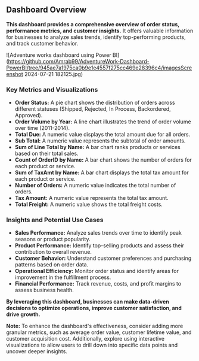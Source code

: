 ## Dashboard Overview

**This dashboard provides a comprehensive overview of order status, performance metrics, and customer insights.** 
It offers valuable information for businesses to analyze sales trends, identify top-performing products, and track customer behavior.


![Adventure works dashboard using Power BI](https://github.com/Amrab99/AdventureWork-Dashboard-PowerBI/tree/945ae7a1975ca0b9e1e4557f275cc469e28396c4/imagesScreenshot 2024-07-21 182125.jpg)


### Key Metrics and Visualizations

* **Order Status:** A pie chart shows the distribution of orders across different statuses (Shipped, Rejected, In Process, Backordered, Approved).
* **Order Volume by Year:** A line chart illustrates the trend of order volume over time (2011-2014).
* **Total Due:** A numeric value displays the total amount due for all orders.
* **Sub Total:** A numeric value represents the subtotal of order amounts.
* **Sum of Line Total by Name:** A bar chart ranks products or services based on their total sales.
* **Count of OrderID by Name:** A bar chart shows the number of orders for each product or service.
* **Sum of TaxAmt by Name:** A bar chart displays the total tax amount for each product or service.
* **Number of Orders:** A numeric value indicates the total number of orders.
* **Tax Amount:** A numeric value represents the total tax amount.
* **Total Freight:** A numeric value shows the total freight costs.

### Insights and Potential Use Cases

* **Sales Performance:** Analyze sales trends over time to identify peak seasons or product popularity.
* **Product Performance:** Identify top-selling products and assess their contribution to overall revenue.
* **Customer Behavior:** Understand customer preferences and purchasing patterns based on order data.
* **Operational Efficiency:** Monitor order status and identify areas for improvement in the fulfillment process.
* **Financial Performance:** Track revenue, costs, and profit margins to assess business health.

**By leveraging this dashboard, businesses can make data-driven decisions to optimize operations, improve customer satisfaction, and drive growth.**

**Note:** To enhance the dashboard's effectiveness, consider adding more granular metrics, such as average order value, customer lifetime value, and customer acquisition cost. Additionally, explore using interactive visualizations to allow users to drill down into specific data points and uncover deeper insights.
